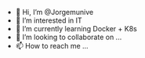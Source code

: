 - 👋 Hi, I’m @Jorgemunive
- 👀 I’m interested in IT 
- 🌱 I’m currently learning Docker + K8s
- 💞️ I’m looking to collaborate on ...
- 📫 How to reach me ...

<!---
Jorgemunive/Jorgemunive is a ✨ special ✨ repository because its `README.md` (this file) appears on your GitHub profile.
You can click the Preview link to take a look at your changes.
--->
